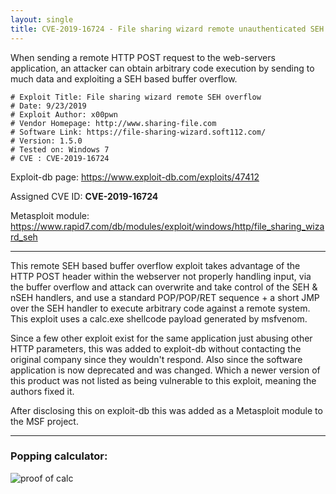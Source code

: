 ```yaml
---
layout: single
title: CVE-2019-16724 - File sharing wizard remote unauthenticated SEH overflow writeup 
---
```


When sending a remote HTTP POST request to the web-servers application, an attacker can obtain arbitrary code execution by
sending to much data and exploiting a SEH based buffer overflow.

```
# Exploit Title: File sharing wizard remote SEH overflow
# Date: 9/23/2019
# Exploit Author: x00pwn
# Vendor Homepage: http://www.sharing-file.com
# Software Link: https://file-sharing-wizard.soft112.com/
# Version: 1.5.0	
# Tested on: Windows 7
# CVE : CVE-2019-16724
```

Exploit-db page: https://www.exploit-db.com/exploits/47412

Assigned CVE ID: **CVE-2019-16724**

Metasploit module: https://www.rapid7.com/db/modules/exploit/windows/http/file_sharing_wizard_seh

----

This remote SEH based buffer overflow exploit takes advantage of the HTTP POST header within the webserver not properly handling input, via the buffer overflow and attack can overwrite and take control of the SEH & nSEH handlers, and use a standard POP/POP/RET sequence + a short JMP over the SEH handler to execute arbitrary code against a remote system. This exploit uses a calc.exe shellcode payload generated by msfvenom.

Since a few other exploit exist for the same application just abusing other HTTP parameters, this was added to exploit-db without contacting the original company since they wouldn't respond. Also since the software application is now deprecated and was changed. Which a newer version of this product was not listed as being vulnerable to this exploit, meaning the authors fixed it.

After disclosing this on exploit-db this was added as a Metasploit module to the MSF project.

----

### Popping calculator:

![proof of calc](https://raw.githubusercontent.com/FULLSHADE/Windows-Exploit-Development-Practice/master/CVE-writeups/CVE-2019-16724/proof-calc.png)
